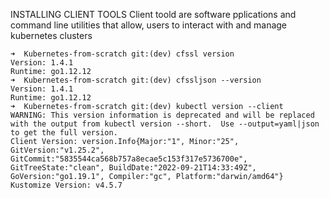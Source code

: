 INSTALLING CLIENT TOOLS
Client toold are software pplications and command line utilities that allow,
users to interact with and manage kubernetes clusters

```
➜  Kubernetes-from-scratch git:(dev) cfssl version
Version: 1.4.1
Runtime: go1.12.12
➜  Kubernetes-from-scratch git:(dev) cfssljson --version
Version: 1.4.1
Runtime: go1.12.12
➜  Kubernetes-from-scratch git:(dev) kubectl version --client
WARNING: This version information is deprecated and will be replaced with the output from kubectl version --short.  Use --output=yaml|json to get the full version.
Client Version: version.Info{Major:"1", Minor:"25", GitVersion:"v1.25.2", GitCommit:"5835544ca568b757a8ecae5c153f317e5736700e", GitTreeState:"clean", BuildDate:"2022-09-21T14:33:49Z", GoVersion:"go1.19.1", Compiler:"gc", Platform:"darwin/amd64"}
Kustomize Version: v4.5.7
```
